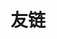 ---
title: 友链
slug: "links"
links:
  - title: VCode神仙！
    website: https://vcode28629.github.io/
    description: (能吃)
    image: https://avatars.githubusercontent.com/u/36874116?v=4
  - title: DSM myk
    website: https://igronemyk.github.io/Blog/
    description: 今天是myk失联的第n天，想他
  - title: Ubospica
    website: https://www.cnblogs.com/ubospica/
  - title: y1lan
    website: https://y1lan.github.io/
    image: https://y1lan.github.io/public/y1lan_icon.jpg
  - title: qkoqhh大佬
    website: https://qkoqhh.github.io/
    image: https://qkoqhh.github.io/images/avatar.jpg
  - title: GGN_2015
    website: https://blog.csdn.net/ggn_2015
  - title: Dew老师
    website: https://butterflydew.github.io/
    image: https://butterflydew.github.io/images/ayer-side2.png
  - title: 11巨佬（单向orz）
    website: https://sigongzi.github.io/
    image: https://sigongzi.github.io/img/avatar_hu8821608213405760764.png
  - title: 被立生祠且吊打国家队的wbyyui
    website: https://wbyyui.github.io/
    description: wbyakioi!
  - title: 被立生祠的基院院长hihi142
    website: https://hihi142.github.io/

menu:
    main: 
        weight: 4
        params:
            icon: link

comments: false
readingTime: false
license: false
---